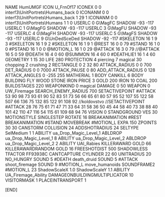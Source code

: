 NAME 			HumUMGF
ICON 			U_FrnOf17
ICONEX 0 0 interf3\UnitPortrets\Humans_back 0
ICONANM 0 0 interf3\UnitPortrets\Humans_back 1 29 1
ICONANM 0 0 interf3\UnitPortrets\Humans 1 1 0
USERLC 			0 G\MagFC SHADOW -93 -117
USERLC 			1 G\MagFG SHADOW -93 -117
USERLC 			3 G\MagFU SHADOW -93 -117 
USERLC 			4 G\MagFH SHADOW -93 -117
USERLC 			5 G\MagFS SHADOW -93 -117
USERLC 			9 G\UnDedSceDed SHADOW -92 -117
#SKELETON               16 1 9 3
#SKELETON               16 1 9 2
#SKELETON               16 1 9 1
@REST      		16 0 0 79
#STAND     		16 1 0 0
#PSTAND    		16 1 0 0
@MOTION_L  		16 1 0 29
@ATTACK    		16 3 0 79
//@ATTACK    		16 5 0 59
@DEATH     		16 4 0 60
@SUMMON     		16 4 60 0 
#DEATHLIE1 		16 1 4 60
GEOMETRY 		1 15 30
LIFE     		280
PROTECTION 		4 piercing 7 magical 30 chopping 2 crushing 2
RECTANGLE 		0 2 32 80
ATTACK_RADIUS 		0 0 700
DET_RADIUS 		0 0 7000
ATTACK_PAUSE 		0 80
ADD_ATTACK_RADIUS 	0 128
ATTACK_ANGLES 	 	0 -255 255
MATHERIAL 		1 BODY
CANKILL 		6 BODY BUILDING FLY WOOD STONE IRON
PRICE 			3 GOLD 200 IRON 10 COAL 200
BUILDSTAGES 		220
WEAPONKIND 		0 magical
DAMAGE   		0 50
WEAPON 			0 UW_Firemage
SEARCH_ENEMY_RADIUS 	700
SETACTIVEPOINT		#ATTACK 53 90 98 73 93 61 90 52 83 51 73 56 66 65 61 80 57 95 52 107 55 122 58 507 66 136 75 132 85 122 91 108 92
//koldovstvo
//SETACTIVEPOINT	#ATTACK 28 76 75 61 71 47 71 33 64 31 58 36 50 45 44 58 40 73 38 88 40 101 42 110 47 116 54 115 61 109 68 94 76 
VISION 			0
STANDGROUND
VES 			30
MOTIONSTYLE 		SINGLESTEP
ROTATE 			16
BREAKANIMATION 		#REST
BREAKANIMATION 		#STAND
MOVEBREAK 		#MOTION_L
EXPA 			150
ZPOINTS	30 30
CANSTORM
COLLISION 24
ADDSHOTRADIUS 24
SELTYPE SelMedium 1 1
ABILITY ua_Drop_Magic_Level_1
ABLDROP ua_Drop_Magic_Level_1 8
ABILITY ua_Drop_Magic_Level_2
ABLDROP ua_Drop_Magic_Level_2 2
ABILITY UAI_Rabies
KILLERAWARD             GOLD 66
KILLERAWARDRANDOM       GOLD 16
FREESHOTDIST 		500
SHADOWLESS
TFACTOR FF93938C
CANTCAPTURE
CYLINDER 22 60
UNITRADIUS 20
NO_HUNGRY
SOUND 5 #DEATH death_druid
SOUND 5 #ATTACK shoot_firemage
SOUND 9 #MOTION_L move_humanoids
SOUNDFRAME2 #MOTION_L 23
ShadowScaleX 1.0
ShadowScaleY 1.1
ABILITY UA_Firemage_Ability
DAMAGEONBUILDINGMULTIPLICATOR 10
VISITORMASK 1
PLACEINTRANSPORT 1

[END]
